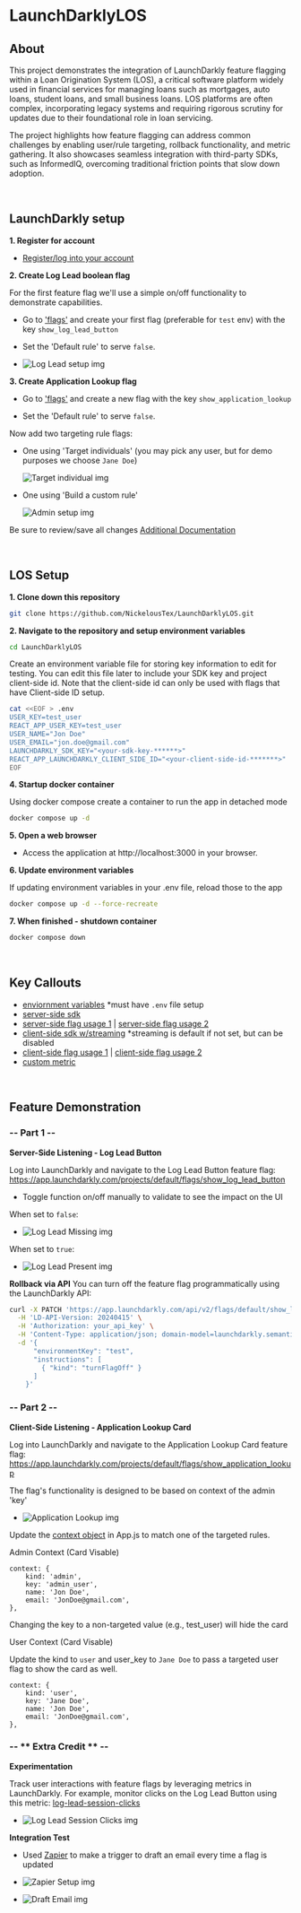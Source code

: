 # LaunchDarklyLOS

## About
This project demonstrates the integration of LaunchDarkly feature flagging within a Loan Origination System (LOS), a critical software platform widely used in financial services for managing loans such as mortgages, auto loans, student loans, and small business loans. LOS platforms are often complex, incorporating legacy systems and requiring rigorous scrutiny for updates due to their foundational role in loan servicing.

The project highlights how feature flagging can address common challenges by enabling user/rule targeting, rollback functionality, and metric gathering. It also showcases seamless integration with third-party SDKs, such as InformedIQ, overcoming traditional friction points that slow down adoption.

<br/>

## LaunchDarkly setup
**1. Register for account**

- [Register/log into your account](https://app.launchdarkly.com/login)

**2. Create Log Lead boolean flag**

For the first feature flag we'll use a simple on/off functionality to demonstrate capabilities.

- Go to ['flags'](https://app.launchdarkly.com/projects/default/flags) and create your first flag (preferable for `test` env) with the key `show_log_lead_button`

- Set the 'Default rule' to serve `false`.

- ![Log Lead setup img](https://github.com/NickelousTex/LaunchDarklyLOS/blob/main/src/common/images/LogLead_Setup.png "Log Lead Setup")

**3. Create Application Lookup flag**

- Go to ['flags'](https://app.launchdarkly.com/projects/default/flags) and create a new flag with the key `show_application_lookup`

- Set the 'Default rule' to serve `false`.

Now add two targeting rule flags:
- One using 'Target individuals' (you may pick any user, but for demo purposes we choose `Jane Doe`)

  ![Target individual img](https://github.com/NickelousTex/LaunchDarklyLOS/blob/main/src/common/images/TargetUser_Setup.png "Target User Setup")
- One using 'Build a custom rule'

  ![Admin setup img](https://github.com/NickelousTex/LaunchDarklyLOS/blob/main/src/common/images/AdminUser_Setup.png "Admin User Setup")

Be sure to review/save all changes
[Additional Documentation](https://launchdarkly.com/docs/home/)

<br/>

## LOS Setup
**1. Clone down this repository**

```sh
git clone https://github.com/NickelousTex/LaunchDarklyLOS.git
```

**2. Navigate to the repository and setup environment variables**

```sh
cd LaunchDarklyLOS
```

Create an environment variable file for storing key information to edit for testing. You can edit this file later to include your SDK key and project client-side id. Note that the client-side id can only be used with flags that have Client-side ID setup.
```sh
cat <<EOF > .env
USER_KEY=test_user
REACT_APP_USER_KEY=test_user
USER_NAME="Jon Doe"
USER_EMAIL="jon.doe@gmail.com"
LAUNCHDARKLY_SDK_KEY="<your-sdk-key-******>"
REACT_APP_LAUNCHDARKLY_CLIENT_SIDE_ID="<your-client-side-id-*******>" 
EOF
```

**4. Startup docker container**

Using docker compose create a container to run the app in detached mode
```sh
docker compose up -d
```

**5. Open a web browser**

- Access the application at http://localhost:3000 in your browser.

**6. Update environment variables**

If updating environment variables in your .env file, reload those to the app
```sh
docker compose up -d --force-recreate	
```

**7. When finished - shutdown container**

```sh
docker compose down
```

<br/>

## Key Callouts
- [enviornment variables](https://github.com/NickelousTex/LaunchDarklyLOS/blob/main/server/server.js#L11-L16) *must have `.env` file setup 
- [server-side sdk](https://github.com/NickelousTex/LaunchDarklyLOS/blob/main/server/server.js#L23-L44)
- [server-side flag usage 1](https://github.com/NickelousTex/LaunchDarklyLOS/blob/main/client/components/UserActivities.js#L13-L26) | [server-side flag usage 2](https://github.com/NickelousTex/LaunchDarklyLOS/blob/main/client/components/UserActivities.js#L51-L57)
- [client-side sdk w/streaming](https://github.com/NickelousTex/LaunchDarklyLOS/blob/main/client/App.js#L7-L19) *streaming is default if not set, but can be disabled
- [client-side flag usage 1](https://github.com/NickelousTex/LaunchDarklyLOS/blob/main/client/components/Dashboard.js#L74-L79) | [client-side flag usage 2](https://github.com/NickelousTex/LaunchDarklyLOS/blob/main/client/components/Dashboard.js#L175-L182)
- [custom metric](https://github.com/NickelousTex/LaunchDarklyLOS/blob/main/client/components/UserActivities.js#L51-L72)


<br/>

## Feature Demonstration

### -- Part 1 --
**Server-Side Listening - Log Lead Button**

Log into LaunchDarkly and navigate to the Log Lead Button feature flag: https://app.launchdarkly.com/projects/default/flags/show_log_lead_button

- Toggle function on/off manually to validate to see the impact on the UI

When set to `false`:
- ![Log Lead Missing img](https://github.com/NickelousTex/LaunchDarklyLOS/blob/main/src/common/images/LogLead_Absent.png "Log Lead missing")

When set to `true`:
- ![Log  Lead Present img](https://github.com/NickelousTex/LaunchDarklyLOS/blob/main/src/common/images/LogLead_Present.png "Log Lead present")

**Rollback via API**
You can turn off the feature flag programmatically using the LaunchDarkly API:
```sh
curl -X PATCH 'https://app.launchdarkly.com/api/v2/flags/default/show_log_lead_button' \
  -H 'LD-API-Version: 20240415' \
  -H 'Authorization: your_api_key' \
  -H 'Content-Type: application/json; domain-model=launchdarkly.semanticpatch' \
  -d '{
      "environmentKey": "test",
      "instructions": [
        { "kind": "turnFlagOff" }
      ]
    }'
```

### -- Part 2 --
**Client-Side Listening - Application Lookup Card**

Log into LaunchDarkly and navigate to the Application Lookup Card feature flag: https://app.launchdarkly.com/projects/default/flags/show_application_lookup

The flag's functionality is designed to be based on context of the admin 'key' 

- ![Application Lookup img](https://github.com/NickelousTex/LaunchDarklyLOS/blob/main/src/common/images/ApplicationLookup_rule.png "Application Lookup Card")

Update the [context object](https://github.com/NickelousTex/LaunchDarklyLOS/blob/nt-finalize/client/App.js#L10-L14) in App.js to match one of the targeted rules.


Admin Context (Card Visable)
```
context: {
    kind: 'admin',
    key: 'admin_user',
    name: 'Jon Doe',
    email: 'JonDoe@gmail.com',
},
```
Changing the key to a non-targeted value (e.g., test_user) will hide the card


User Context (Card Visable)

Update the kind to `user` and user_key to `Jane Doe` to pass a targeted user flag to show the card as well.
```
context: {
    kind: 'user',
    key: 'Jane Doe',
    name: 'Jon Doe',
    email: 'JonDoe@gmail.com',
},
```

### -- ** Extra Credit ** --
**Experimentation**

Track user interactions with feature flags by leveraging metrics in LaunchDarkly. For example, monitor clicks on the Log Lead Button using this metric:
[log-lead-session-clicks](https://app.launchdarkly.com/projects/default/metrics/log-lead-session-clicks/details?env=test&selected-env=test)

- ![Log Lead Session Clicks img](https://github.com/NickelousTex/LaunchDarklyLOS/blob/main/src/common/images/LogLeadMetric_Example.png "Log Lead Session Clicks activity")

**Integration Test**

- Used [Zapier](https://zapier.com/editor/291968418/published) to make a trigger to draft an email every time a flag is updated

- ![Zapier Setup img](https://github.com/NickelousTex/LaunchDarklyLOS/blob/main/src/common/images/Zapier_Setup.png "Zapier Setup")

- ![Draft Email img](https://github.com/NickelousTex/LaunchDarklyLOS/blob/main/src/common/images/DraftEmail_Example.png "Draft Email Example")
